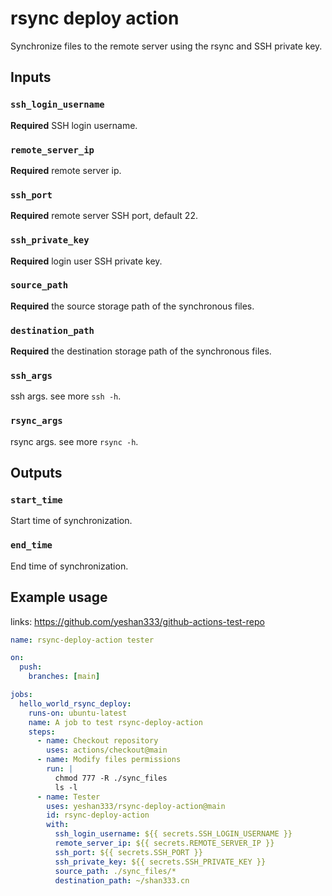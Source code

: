 # rsync deploy action

Synchronize files to the remote server using the rsync and SSH private key.

## Inputs

### `ssh_login_username`

**Required** SSH login username.

### `remote_server_ip`

**Required** remote server ip.

### `ssh_port`

**Required** remote server SSH port, default 22.

### `ssh_private_key`

**Required** login user SSH private key.

### `source_path`

**Required** the source storage path of the synchronous files.

### `destination_path`

**Required** the destination storage path of the synchronous files.

### `ssh_args`

ssh args. see more `ssh -h`.

### `rsync_args`

rsync args. see more `rsync -h`.

## Outputs

### `start_time`

Start time of synchronization.

### `end_time`

End time of synchronization.

## Example usage

links: https://github.com/yeshan333/github-actions-test-repo

```yml
name: rsync-deploy-action tester

on:
  push:
    branches: [main]

jobs:
  hello_world_rsync_deploy:
    runs-on: ubuntu-latest
    name: A job to test rsync-deploy-action
    steps:
      - name: Checkout repository
        uses: actions/checkout@main
      - name: Modify files permissions
        run: |
          chmod 777 -R ./sync_files
          ls -l
      - name: Tester
        uses: yeshan333/rsync-deploy-action@main
        id: rsync-deploy-action
        with:
          ssh_login_username: ${{ secrets.SSH_LOGIN_USERNAME }}
          remote_server_ip: ${{ secrets.REMOTE_SERVER_IP }}
          ssh_port: ${{ secrets.SSH_PORT }}
          ssh_private_key: ${{ secrets.SSH_PRIVATE_KEY }}
          source_path: ./sync_files/*
          destination_path: ~/shan333.cn
```